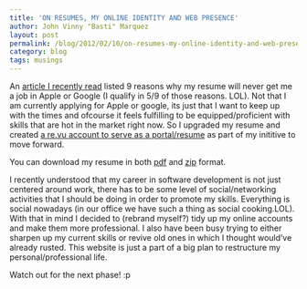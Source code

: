 ```yaml
---
title: 'ON RESUMES, MY ONLINE IDENTITY AND WEB PRESENCE'
author: John Vinny "Basti" Marquez
layout: post
permalink: /blog/2012/02/10/on-resumes-my-online-identity-and-web-presence/
category: blog
tags: musings
---
```

<span class="dropcap1">A</span>n <a href="http://www.businessinsider.com/9-reasons-your-current-resume-will-never-get-you-a-job-at-apple-or-google-2012-2?op=1" target="_blank">article I recently read</a> listed 9 reasons why my resume will never get me a job in Apple or Google (I qualify in 5/9 of those reasons. LOL). Not that I am currently applying for Apple or google, its just that I want to keep up with the times and ofcourse it feels fulfilling to be equipped/proficient with skills that are hot in the market right now. So I upgraded my resume and created <a href="http://re.vu/johnvinnymarquez" target="_blank">a re.vu account to serve as a portal/resume</a> as part of my inititive to move forward.

You can download my resume in both <a href="../../download/resumepdf" target="_blank">pdf</a> and [zip][1] format.

I recently understood that my career in software development is not just centered around work, there has to be some level of social/networking activities that I should be doing in order to promote my skills. Everything is social nowadays (in our office we have such a thing as social cooking.LOL). With that in mind I decided to (rebrand myself?) tidy up my online accounts and make them more professional. I also have been busy trying to either sharpen up my current skills or revive old ones in which I thought would&#8217;ve already rusted. This website is just a part of a big plan to restructure my personal/professional life.

Watch out for the next phase! :p

 [1]: ../../download/resumezip